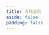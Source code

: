 ```yaml
---
title: 카테고리
aside: false
padding: false
---
```


<script setup>
import { onMounted } from "vue";
import { useData } from "vitepress"
import Home from "@/views/Home.vue"

const { params, site } = useData();

onMounted(() => {
  document.title = `카테고리：${params.value.name} | ${site.value.title}`;
});
</script>

<Home :showHeader="false" :showCategories="params.name" />
